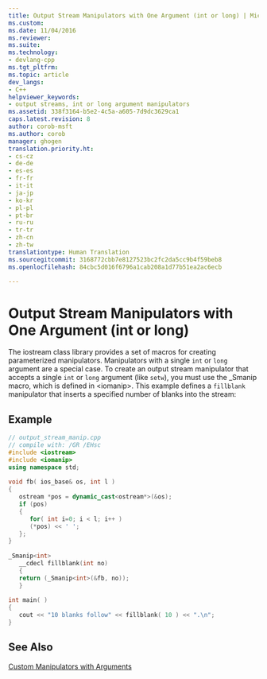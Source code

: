 ```yaml
---
title: Output Stream Manipulators with One Argument (int or long) | Microsoft Docs
ms.custom: 
ms.date: 11/04/2016
ms.reviewer: 
ms.suite: 
ms.technology:
- devlang-cpp
ms.tgt_pltfrm: 
ms.topic: article
dev_langs:
- C++
helpviewer_keywords:
- output streams, int or long argument manipulators
ms.assetid: 338f3164-b5e2-4c5a-a605-7d9dc3629ca1
caps.latest.revision: 8
author: corob-msft
ms.author: corob
manager: ghogen
translation.priority.ht:
- cs-cz
- de-de
- es-es
- fr-fr
- it-it
- ja-jp
- ko-kr
- pl-pl
- pt-br
- ru-ru
- tr-tr
- zh-cn
- zh-tw
translationtype: Human Translation
ms.sourcegitcommit: 3168772cbb7e8127523bc2fc2da5cc9b4f59beb8
ms.openlocfilehash: 84cbc5d016f6796a1cab208a1d77b51ea2ac6ecb

---
```

# Output Stream Manipulators with One Argument (int or long)
The iostream class library provides a set of macros for creating parameterized manipulators. Manipulators with a single `int` or `long` argument are a special case. To create an output stream manipulator that accepts a single `int` or `long` argument (like `setw`), you must use the _Smanip macro, which is defined in \<iomanip>. This example defines a `fillblank` manipulator that inserts a specified number of blanks into the stream:  
  
## Example  
  
```cpp  
// output_stream_manip.cpp  
// compile with: /GR /EHsc  
#include <iostream>  
#include <iomanip>  
using namespace std;  
  
void fb( ios_base& os, int l )  
{  
   ostream *pos = dynamic_cast<ostream*>(&os);  
   if (pos)  
   {  
      for( int i=0; i < l; i++ )  
      (*pos) << ' ';  
   };  
}  
  
_Smanip<int>  
   __cdecl fillblank(int no)  
   {     
   return (_Smanip<int>(&fb, no));  
   }  
  
int main( )  
{  
   cout << "10 blanks follow" << fillblank( 10 ) << ".\n";  
}  
```  
  
## See Also  
 [Custom Manipulators with Arguments](../standard-library/custom-manipulators-with-arguments.md)




<!--HONumber=Jan17_HO1-->


